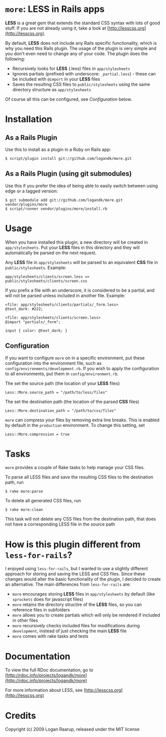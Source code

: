 `more`: LESS in Rails apps
==========================

**LESS** is a great gem that extends the standard CSS syntax with lots of good stuff. If you are not already using it, take
a look at [http://lesscss.org](http://lesscss.org).

By default, **LESS** does not include any Rails specific functionality, which is why you need this Rails plugin. The usage of
the plugin is very simple and you don't even need to change any of your code. The plugin does the following:

* Recursively looks for **LESS** (.less) files in `app/stylesheets`
* Ignores partials (prefixed with underscore: `_partial.less`) - these can be included with `@import` in your **LESS** files
* Saves the resulting CSS files to `public/stylesheets` using the same directory structure as `app/stylesheets`

Of course all this can be configured, see *Configuration* below.


Installation
============

As a Rails Plugin
-----------------

Use this to install as a plugin in a Ruby on Rails app:

	$ script/plugin install git://github.com/logandk/more.git


As a Rails Plugin (using git submodules)
----------------------------------------

Use this if you prefer the idea of being able to easily switch between using edge or a tagged version:

	$ git submodule add git://github.com/logandk/more.git vendor/plugins/more
	$ script/runner vendor/plugins/more/install.rb


Usage
=====

When you have installed this plugin, a new directory will be created in `app/stylesheets`. Put your **LESS** files in
this directory and they will automatically be parsed on the next request.

Any **LESS** file in `app/stylesheets` will be parsed to an equivalent **CSS** file in `public/stylesheets`. Example:

	app/stylesheets/clients/screen.less => public/stylesheets/clients/screen.css
	
If you prefix a file with an underscore, it is considered to be a partial, and will not be parsed unless included in another
file. Example:

	<file: app/stylesheets/clients/partials/_form.less>
	@text_dark: #222;
	
	<file: app/stylesheets/clients/screen.less>
	@import "partials/_form";
	
	input { color: @text_dark; }


Configuration
-------------

If you want to configure `more` on in a specific environment, put these configuration into the environment file, such
as `config/environments/development.rb`. If you wish to apply the configuration to all environments, put them in `config/environment.rb`.

The set the source path (the location of your **LESS** files)

	Less::More.source_path = "/path/to/less/files"

The set the destination path (the location of the parsed **CSS** files)

	Less::More.destination_path = "/path/to/css/files"

`more` can compress your files by removing extra line breaks. This is enabled by default in the `production` environment. To change
this setting, set

	Less::More.compression = true


Tasks
=====

`more` provides a couple of Rake tasks to help manage your CSS files.

To parse all LESS files and save the resulting CSS files to the destination path, run

	$ rake more:parse

To delete all generated CSS files, run

	$ rake more:clean

This task will not delete any CSS files from the destination path, that does not have a corresponding LESS file in
the source path


How is this plugin different from `less-for-rails`?
===================================================

I enjoyed using `less-for-rails`, but I wanted to use a slightly different approach for storing and saving the LESS and CSS files.
Since these changes would alter the basic functionality of the plugin, I decided to create an alternative. The main differences
from `less-for-rails` are:

* `more` encourages storing **LESS** files in `app/stylesheets` by default (like `sprockets` does for javascript files)
* `more` retains the directory structire of the **LESS** files, so you can reference files in subfolders
* `more` allows you to create partials which will only be rendered if included in other files
* `more` recursively checks included files for modifications during `development`, instead of just checking the main **LESS** file
* `more` comes with rake tasks and tests


Documentation
=============

To view the full RDoc documentation, go to [http://rdoc.info/projects/logandk/more](http://rdoc.info/projects/logandk/more)

For more information about LESS, see [http://lesscss.org](http://lesscss.org)


Credits
=======
Copyright (c) 2009 Logan Raarup, released under the MIT license